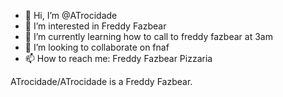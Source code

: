 - 👋 Hi, I’m @ATrocidade
- 👀 I’m interested in Freddy Fazbear
- 🌱 I’m currently learning how to call to freddy fazbear at 3am
- 💞️ I’m looking to collaborate on fnaf
- 📫 How to reach me: Freddy Fazbear Pizzaria

ATrocidade/ATrocidade is a Freddy Fazbear.
